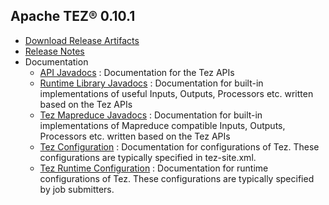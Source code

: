 <!--
   Licensed to the Apache Software Foundation (ASF) under one or more
   contributor license agreements.  See the NOTICE file distributed with
   this work for additional information regarding copyright ownership.
   The ASF licenses this file to You under the Apache License, Version 2.0
   (the "License"); you may not use this file except in compliance with
   the License.  You may obtain a copy of the License at

       http://www.apache.org/licenses/LICENSE-2.0

   Unless required by applicable law or agreed to in writing, software
   distributed under the License is distributed on an "AS IS" BASIS,
   WITHOUT WARRANTIES OR CONDITIONS OF ANY KIND, either express or implied.
   See the License for the specific language governing permissions and
   limitations under the License.
-->

<head><title>Apache TEZ&reg; 0.10.1</title></head>

Apache TEZ&reg; 0.10.1
----------------------

- [Download Release Artifacts](http://www.apache.org/dyn/closer.lua/tez/0.10.1/)
- [Release Notes](0.10.1/release-notes.txt)
- Documentation
    - [API Javadocs](0.10.1/tez-api-javadocs/index.html) : Documentation for the Tez APIs
    - [Runtime Library Javadocs](0.10.1/tez-runtime-library-javadocs/index.html) : Documentation for built-in implementations of useful Inputs, Outputs, Processors etc. written based on the Tez APIs
    - [Tez Mapreduce Javadocs](0.10.1/tez-mapreduce-javadocs/index.html) : Documentation for built-in implementations of Mapreduce compatible Inputs, Outputs, Processors etc. written based on the Tez APIs
    - [Tez Configuration](0.10.1/tez-api-javadocs/configs/TezConfiguration.html) : Documentation for configurations of Tez. These configurations are typically specified in tez-site.xml.
    - [Tez Runtime Configuration](0.10.1/tez-runtime-library-javadocs/configs/TezRuntimeConfiguration.html) : Documentation for runtime configurations of Tez. These configurations are typically specified by job submitters.

